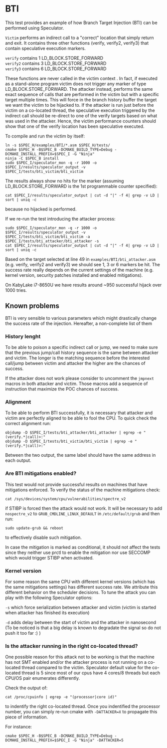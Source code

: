 # BTI
This test provides an example of how Branch Target Injection (BTI) can be performed
using Speculator.

`Victim` performs an indirect call to a "correct" location that simply return and exit. It contains
three other functions (verify, verify2, verify3) that contain speculative execution markers.

`verify` contains 1 LD_BLOCK.STORE_FORWARD  
`verify2` contains 3 LD_BLOCK.STORE_FORWARD  
`verify3` contains 6 LD_BLOCK.STORE_FORWARD  

These functions are never called in the victim context . In fact, if executed
as a stand-alone program victim does not trigger any marker of type
LD_BLOCK.STORE_FORWARD. The attacker instead, performs the same exact sequence of
calls that are performed in the victim but with a specific target multiple
times. This will force in the branch history buffer the target we want the
victim to be hijacked to. If the attacker is run just before the victim on a
co-located thread, the
speculative execution triggered by the indirect call should be re-direct to one
of the verify targets based on what was used in the attacker. Hence, the victim
performance counters should show that one of the verify location has been
speculative executed.

To compile and run the victim by itself:
```
ln -s $SPEC_H/examples/BTI/*.asm $SPEC_H/tests/
cmake $SPEC_H -B$SPEC_B -DCMAKE_BUILD_TYPE=Debug -DCMAKE_INSTALL_PREFIX=$SPEC_I -G "Ninja"
ninja -C $SPEC_B install
sudo $SPEC_I/speculator_mon -q -r 1000 -o $SPEC_I/results/speculator_output -v $SPEC_I/tests/bti_victim/bti_victim
```
The results always show no hits for the marker (assuming LD_BLOCK.STORE_FORWARD is the 1st programmable counter specified):
```
cat $SPEC_I/results/speculator_output | cut -d "|" -f 4| grep -v LD | sort | uniq -c
```
because no hijacked is performed.

If we re-run the test introducing the attacker process:
```
sudo $SPEC_I/speculator_mon -q -r 1000 -o $SPEC_I/results/speculator_output -v $SPEC_I/tests/bti_victim/bti_victim -a $SPEC_I/tests/bti_attacker/bti_attacker -s
cat $SPEC_I/results/speculator_output | cut -d "|" -f 4| grep -v LD | sort | uniq -c
```
Based on the target selected at line 49 in `examples/BTI/bti_attacker.asm` (e.g.
verify, verify2 and verify3) we should see 1, 3 or 6 markers be hit.
The success rate really depends on the current settings of the machine (e.g.
kernel version, security patches installed and enabled mitigations).

On KabyLake i7-8650U we have results around ~950 successful hijack over 1000
tries.

## Known problems
BTI is very sensible to various parameters which might drastically change the
success rate of the injection. Hereafter, a non-complete list of them

### History lenght
To be able to poison a specific indirect call or jump, we need to make sure that
the previous jump/call history sequence is the same between attacker and victim.
The longer is the matching sequence before the interested call/jump between
victim and attacker the higher are the chances of success.

If the attacker does not work please consider to uncomment the `jmpnext` macros
in both attacker and victim. Those macros add a sequence of instruction that
maximize the POC chances of success.

### Alignment
To be able to perform BTI successfully, it is necessary that attacker and victim
are perfectly aligned to be able to fool the CPU. To quick check the correct
alignment run:

```
objdump -D $SPEC_I/tests/bti_attacker/bti_attacker | egrep -e "(verify.*|call)>:"
objdump -D $SPEC_I/tests/bti_victim/bti_victim | egrep -e "(verify.*|call)>:"
```
Between the two output, the same label should have the same address in each
output.

### Are BTI mitigations enabled?
This test would not provide successful results on machines that have mitigations
enforced. To verify the status of the machine mitigations check:

```
cat /sys/devices/system/cpu/vulnerabilities/spectre_v2
```

if STIBP is forced then the attack would not work.
It will be necessary to add `nospectre_v2` to `GRUB_CMDLINE_LINUX_DEFAULT` in `/etc/default/grub`
and then run:

```
sudo update-grub && reboot
```
to effectively disable such mitigation.

In case the mitigation is marked as conditional, it should not affect the tests
since they neither use prctl to enable the mitigation nor use SECCOMP which
would trigger STIBP when activated.

### Kernel version
For some reason the same CPU with different kernel versions (which has the same
mitigations settings) has different success rate. We attribute this different behavior on
the scheduler decisions. To tune the attack you can play with the following
Speculator options:

`-s` which force serialization between attacker and victim (victim is started when
attacker has finished its execution)

`-d` adds delay between the start of victim and the attacker in nanosecond (To be
noticed is that a big delay is known to degradate the signal so do not push it
too far :) )

### Is the attacker running in the right co-located thread?
One possible reason for this attack not to be working is that the machine has
not SMT enabled and/or the attacker process is not running on a co-located
thread compared to the victim. Speculator default value for the co-located
thread is 5 since most of our cpus have 4 cores/8 threads but each CPU/OS pair enumerates differently.

Check the output of:
```
cat /proc/cpuinfo | egrep -e "(processor|core id)"
```
to indentify the right co-located thread.
Once you indentified the processor number, you can simply re-run cmake with
`-DATTACKER=X` to propagate this piece of information.

For instance:

```
cmake $SPEC_H -B$SPEC_B -DCMAKE_BUILD_TYPE=Debug -DCMAKE_INSTALL_PREFIX=$SPEC_I -G "Ninja" -DATTACKER=5
```
